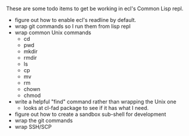 
These are some todo items to get be working in ecl's Common Lisp
repl.

+ figure out how to enable ecl's readline by default.
+ wrap git commands so I run them from lisp repl
+ wrap common Unix commands
	- cd
	- pwd
	- mkdir
	- rmdir
	- ls
	- cp
	- mv
	- rm
	- chown
	- chmod
+ write a helpful "find" command rather than wrapping the Unix one
	- looks at cl-fad package to see if it has what I need.
+ figure out how to create a sandbox sub-shell for development
+ wrap the git commands
+ wrap SSH/SCP


